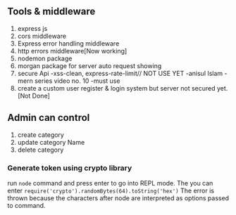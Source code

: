 ## Tools & middleware
1. express js
2. cors middleware
3. Express error handling middleware
4. http errors middleware[Now working]
5. nodemon package
6. morgan package for server auto request showing
7. secure Api -xss-clean, express-rate-limit// NOT USE YET -anisul Islam -mern series video no. 10 -must use
8. create a custom user register & login system but server not secured yet.[Not Done] 

## Admin can control
1. create category
2. update category Name
3. delete category

### Generate token using crypto library
run ```node``` command and press enter to go into REPL mode. The you can enter
```require('crypto').randomBytes(64).toString('hex')```
 The error is thrown because the characters after node are interpreted as options passed to command.